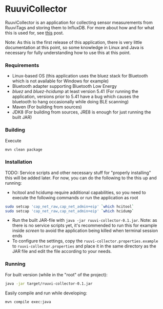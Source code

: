 # RuuviCollector

RuuviCollector is an application for collecting sensor measurements from RuuviTags and storing them to InfluxDB. For more about how and for what this is used for, see [this](https://f.ruuvi.com/t/collecting-ruuvitag-measurements-and-displaying-them-with-grafana/267) post.

Note: As this is the first release of this application, there is very little documentation at this point, so some knowledge in Linux and Java is necessary for fully understanding how to use this at this point.

### Requirements

* Linux-based OS (this application uses the bluez stack for Bluetooth which is not available for Windows for example)
* Bluetooth adapter supporting Bluetooth Low Energy
* *bluez* and *bluez-hcidump* at least version 5.41 (For running the application, versions prior to 5.41 have a bug which causes the bluetooth to hang occasionally while doing BLE scanning)
* Maven (For building from sources)
* JDK8 (For building from sources, JRE8 is enough for just running the built JAR)

### Building

Execute 

```sh
mvn clean package
```

### Installation

TODO: Service scripts and other necessary stuff for "properly installing" this will be added later.
For now, you can do the following to the this up and running:

- hcitool and hcidump require additional capabilities, so you need to execute the following commands or run the application as root

```sh
sudo setcap 'cap_net_raw,cap_net_admin+eip' `which hcitool`
sudo setcap 'cap_net_raw,cap_net_admin+eip' `which hcidump`
```

- Run the built JAR-file with `java -jar ruuvi-collector-0.1.jar`. Note: as there is no service scripts yet, it's recommended to run this for example inside *screen* to avoid the application being killed when terminal session ends
- To configure the settings, copy the `ruuvi-collector.properties.example` to `ruuvi-collector.properties` and place it in the same directory as the JAR file and edit the file according to your needs.

### Running

For built version (while in the "root" of the project):

```sh
java -jar target/ruuvi-collector-0.1.jar
```

Easily compile and run while developing:

```
mvn compile exec:java
```
